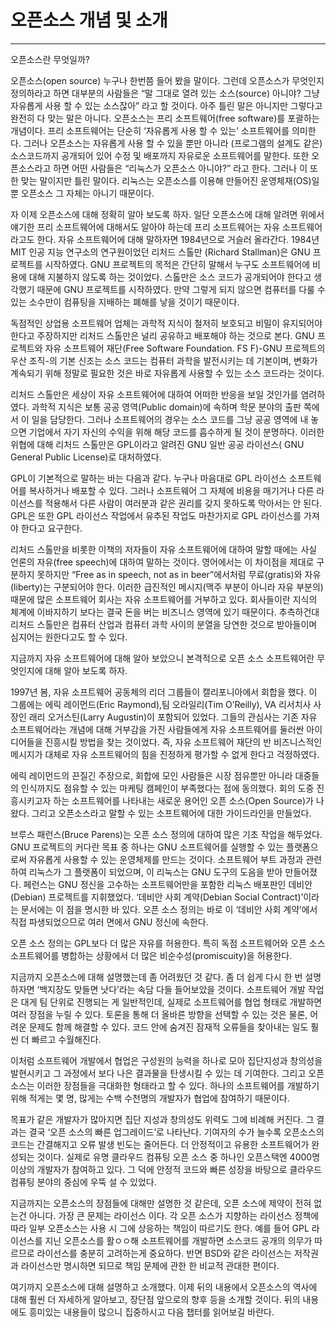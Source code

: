 # **오픈소스 개념 및 소개**

----



오픈소스란 무엇일까?

 

오픈소스\(open source\) 누구나 한번쯤 들어 봤을 말이다. 그런데 오픈소스가 무엇인지 정의하라고 하면 대부분의 사람들은 “말 그대로 열려 있는 소스\(source\) 아니야? 그냥 자유롭게 사용 할 수 있는 소스잖아” 라고 할 것이다. 아주 틀린 말은 아니지만 그렇다고 완전히 다 맞는 말은 아니다. 오픈소스는 프리 소프트웨어\(free software\)를 포괄하는 개념이다. 프리 소프트웨어는 단순히 ‘자유롭게 사용 할 수 있는’ 소프트웨어를 의미한다. 그러나 오픈소스는 자유롭게 사용 할 수 있을 뿐만 아니라 \(프로그램의 설계도 같은\) 소스코드까지 공개되어 있어 수정 및 배포까지 자유로운 소프트웨어를 말한다. 또한 오픈소스라고 하면 어떤 사람들은 “리눅스가 오픈소스 아니야?” 라고 한다. 그러나 이 또한 맞는 말이지만 틀린 말이다. 리눅스는 오픈소스를 이용해 만들어진 운영체재\(OS\)일 뿐 오픈소스 그 자체는 아니기 때문이다. 

자 이제 오픈소스에 대해 정확히 알아 보도록 하자. 일단 오픈소스에 대해 알려면 위에서 얘기한 프리 소프트웨어에 대해서도 알아야 하는데 프리 소프트웨어는 자유 소프트웨어 라고도 한다. 자유 소프트웨어에 대해 말하자면 1984년으로 거슬러 올라간다. 1984년 MIT 인공 지능 연구소의 연구원이었던 리처드 스톨만 \(Richard Stallman\)은 GNU 프로젝트를 시작하였다. GNU 프로젝트의 목적은 간단히 말해서 누구도 소프트웨어에 비용에 대해 지불하지 않도록 하는 것이었다. 스톨만은 소스 코드가 공개되어야 한다고 생각했기 때문에 GNU 프로젝트를 시작하였다. 만약 그렇게 되지 않으면 컴퓨터를 다룰 수 있는 소수만이 컴퓨팅을 지배하는 폐해를 낳을 것이기 때문이다.

독점적인 상업용 소프트웨어 업체는 과학적 지식이 철저히 보호되고 비밀이 유지되어야 한다고 주장하지만 리처드 스톨만은 널리 공유하고 배포해야 하는 것으로 본다. GNU 프로젝트와 자유 소프트웨어 재단\(Free Software Foundation. FS F\)-GNU 프로젝트의 우산 조직-의 기본 신조는 소스 코드는 컴퓨터 과학을 발전시키는 데 기본이며, 변화가 계속되기 위해 정말로 필요한 것은 바로 자유롭게 사용할 수 있는 소스 코드라는 것이다.

리처드 스톨만은 세상이 자유 소프트웨어에 대하여 어떠한 반응을 보일 것인가를 염려하였다. 과학적 지식은 보통 공공 영역\(Public domain\)에 속하며 학문 분야의 출판 쪽에서 이 일을 담당한다. 그러나 소프트웨어의 경우는 소스 코드를 그냥 공공 영역에 내 놓으면 기업에서 자기 자신의 수익을 위해 해당 코드를 흡수하게 될 것이 분명하다. 이러한 위협에 대해 리처드 스톨만은 GPL이라고 알려진 GNU 일반 공공 라이선스\( GNU General Public License\)로 대처하였다.

GPL이 기본적으로 말하는 바는 다음과 같다. 누구나 마음대로 GPL 라이선스 소프트웨어를 복사하거나 배포할 수 있다. 그러나 소프트웨어 그 자체에 비용을 매기거나 다른 라이선스를 적용해서 다른 사람이 여러분과 같은 권리를 갖지 못하도록 막아서는 안 된다. GPL은 또한 GPL 라이선스 작업에서 유추된 작업도 마찬가지로 GPL 라이선스를 가져야 한다고 요구한다. 

 리처드 스톨만을 비롯한 이책의 저자들이 자유 소프트웨어에 대하여 말할 때에는 사실 언론의 자유\(free speech\)에 대하여 말하는 것이다. 영어에서는 이 차이점을 제대로 구분하지 못하지만 “Free as in speech, not as in beer”에서처럼 무료\(gratis\)와 자유\(liberty\)는 구분되어야 한다. 이러한 급진적인 메시지\(맥주 부분이 아니라 자유 부분의\) 때문에 많은 소프트웨어 회사는 자유 소프트웨어를 거부하고 있다. 회사들이란 지식의 체계에 이바지하기 보다는 결국 돈을 버는 비즈니스 영역에 있기 때문이다. 추측하건대 리처드 스톨만은 컴퓨터 산업과 컴퓨터 과학 사이의 분열을 당연한 것으로 받아들이며 심지어는 원한다고도 할 수 있다. 

지금까지 자유 소프트웨어에 대해 알아 보았으니 본격적으로 오픈 소스 소프트웨어란 무엇인지에 대해 알아 보도록 하자. 

1997년 봄, 자유 소프트웨어 공동체의 리더 그룹들이 캘리포니아에서 회합을 했다. 이 그룹에는 에릭 레이먼드\(Eric Raymond\),팀 오라일리\(Tim O’Reilly\), VA 리서치사 사장인 래리 오거스틴\(Larry Augustin\)이 포함되어 있었다. 그들의 관심사는 기존 자유 소프트웨어라는 개념에 대해 거부감을 가진 사람들에게 자유 소프트웨어를 둘러싼 아이디어들을 진흥시킬 방법을 찾는 것이었다. 즉, 자유 소프트웨어 재단의 반 비즈니스적인 메시지가 대체로 자유 소프트웨어의 힘을 진정하게 평가할 수 없게 한다고 걱정하였다.

에릭 레이먼드의 끈질긴 주장으로, 회합에 모인 사람들은 시장 점유뿐만 아니라 대중들의 인식까지도 점유할 수 있는 마케팅 캠페인이 부족했다는 점에 동의했다. 회의 도중 진흥시키고자 하는 소프트웨어를 나타내는 새로운 용어인 오픈 소스\(Open Source\)가 나왔다. 그리고 오픈소스라고 말할 수 있는 소프트웨어에 대한 가이드라인을 만들었다.

브루스 패런스\(Bruce Parens\)는 오픈 소스 정의에 대하여 많은 기초 작업을 해두었다. GNU 프로젝트의 커다란 목표 중 하나는 GNU 소프트웨어를 실행할 수 있는 플랫폼으로써 자유롭게 사용할 수 있는 운영체제를 만드는 것이다. 소프트웨어 부트 과정과 관련하여 리눅스가 그 플랫폼이 되었으며, 이 리눅스는 GNU 도구의 도음을 받아 만들어졌다. 페런스는 GNU 정신을 고수하는 소프트웨어만을 포함한 리눅스 배포판인 데비안\(Debian\) 프로젝트를 지휘했었다. ‘데비안 사회 계약\(Debian Social Contract\)’이라는 문서에는 이 점을 명시한 바 있다. 오픈 소스 정의는 바로 이 ‘데비안 사회 계약’에서 직접 파생되었으므로 여러 면에서 GNU 정신에 속한다. 



오픈 소스 정의는 GPL보다 더 많은 자유를 허용한다. 특히 독점 소프트웨어와 오픈 소스 소프트웨어를 병합하는 상황에서 더 많은 비순수성\(promiscuity\)을 허용한다.

지금까지 오픈소스에 대해 설명했는데 좀 어려웠던 것 같다. 좀 더 쉽게 다시 한 번 설명하자면 ‘백지장도 맞들면 낫다’라는 속담 다들 들어보았을 것이다. 소프트웨어 개발 작업은 대게 팀 단위로 진행되는 게 일반적인데, 실제로 소프트웨어를 협업 형태로 개발하면 여러 장점을 누릴 수 있다. 토론을 통해 더 올바른 방향을 선택할 수 있는 것은 물론, 어려운 문제도 함께 해결할 수 있다. 코드 안에 숨겨진 잠재적 오류들을 찾아내는 일도 훨씬 더 빠르고 수월해진다. 



이처럼 소프트웨어 개발에서 협업은 구성원의 능력을 하나로 모아 집단지성과 창의성을 발현시키고 그 과정에서 보다 나은 결과물을 탄생시킬 수 있는 데 기여한다. 그리고 오픈소스는 이러한 장점들을 극대화한 형태라고 할 수 있다. 하나의 소프트웨어를 개발하기 위해 적게는 몇 명, 많게는 수백 수천명의 개발자가 협업에 참여하기 때문이다.



 목표가 같은 개발자가 많아지면 집단 지성과 창의성도 위력도 그에 비례해 커진다. 그 결과는 결국 ‘오픈 소스의 빠른 업그레이드’로 나타난다. 기여자의 수가 늘수록 오픈소스의 코드는 간결해지고 오류 발생 빈도는 줄어든다. 더 안정적이고 유용한 소프트웨어가 완성되는 것이다. 실제로 유명 클라우드 컴퓨팅 오픈 소스 중 하나인 오픈스택엔 4000명 이상의 개발자가 참여하고 있다. 그 덕에 안정적 코드와 빠른 성장을 바탕으로 클라우드 컴퓨팅 분야의 중심에 우뚝 설 수 있었다.

지금까지는 오픈소스의 장점들에 대해만 설명한 것 같은데, 오픈 소스에 제약이 전혀 없는건 아니다. 가장 큰 문제는 라이선스 이다. 각 오픈 소스가 지향하는 라이선스 정책에 따라 일부 오픈소스는 사용 시 그에 상응하는 책임이 따르기도 한다. 예를 들어 GPL 라이선스를 지닌 오픈소스를 활ㅇㅇ해 소프트웨어를 개발하면 소스코드 공개의 의무가 따르므로 라이선스를 충분히 고려하는게 중요하다. 반면 BSD와 같은 라이선스는 저작권과 라이선스만 명시하면 되므로 책임 문제에 관한 한 비교적 관대한 편이다.

여기까지 오픈소스에 대해 설명하고 소개했다. 이제 뒤의 내용에서 오픈소스의 역사에 대해 훨씬 더 자세하게 알아보고, 장단점 앞으로의 향후 등을 소개할 것이다. 뒤의 내용에도 흥미있는 내용들이 많으니 집중하시고 다음 챕터를 읽어보길 바란다.



